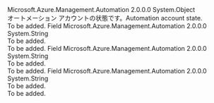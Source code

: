 <Type Name="AutomationAccountState" FullName="Microsoft.Azure.Management.Automation.Models.AutomationAccountState">
  <TypeSignature Language="C#" Value="public static class AutomationAccountState" />
  <TypeSignature Language="ILAsm" Value=".class public auto ansi abstract sealed beforefieldinit AutomationAccountState extends System.Object" />
  <TypeSignature Language="DocId" Value="T:Microsoft.Azure.Management.Automation.Models.AutomationAccountState" />
  <TypeSignature Language="VB.NET" Value="Public Class AutomationAccountState" />
  <TypeSignature Language="F#" Value="type AutomationAccountState = class" />
  <AssemblyInfo>
    <AssemblyName>Microsoft.Azure.Management.Automation</AssemblyName>
    <AssemblyVersion>2.0.0.0</AssemblyVersion>
  </AssemblyInfo>
  <Base>
    <BaseTypeName>System.Object</BaseTypeName>
  </Base>
  <Interfaces />
  <Docs>
    <summary>
            <span data-ttu-id="df605-101">オートメーション アカウントの状態です。</span><span class="sxs-lookup"><span data-stu-id="df605-101">Automation account state.</span></span>
            </summary>
    <remarks>To be added.</remarks>
  </Docs>
  <Members>
    <Member MemberName="Ok">
      <MemberSignature Language="C#" Value="public const string Ok;" />
      <MemberSignature Language="ILAsm" Value=".field public static literal string Ok" />
      <MemberSignature Language="DocId" Value="F:Microsoft.Azure.Management.Automation.Models.AutomationAccountState.Ok" />
      <MemberSignature Language="VB.NET" Value="Public Const Ok As String " />
      <MemberSignature Language="F#" Value="val mutable Ok : string" Usage="Microsoft.Azure.Management.Automation.Models.AutomationAccountState.Ok" />
      <MemberType>Field</MemberType>
      <AssemblyInfo>
        <AssemblyName>Microsoft.Azure.Management.Automation</AssemblyName>
        <AssemblyVersion>2.0.0.0</AssemblyVersion>
      </AssemblyInfo>
      <ReturnValue>
        <ReturnType>System.String</ReturnType>
      </ReturnValue>
      <Docs>
        <summary>To be added.</summary>
        <remarks>To be added.</remarks>
      </Docs>
    </Member>
    <Member MemberName="Suspended">
      <MemberSignature Language="C#" Value="public const string Suspended;" />
      <MemberSignature Language="ILAsm" Value=".field public static literal string Suspended" />
      <MemberSignature Language="DocId" Value="F:Microsoft.Azure.Management.Automation.Models.AutomationAccountState.Suspended" />
      <MemberSignature Language="VB.NET" Value="Public Const Suspended As String " />
      <MemberSignature Language="F#" Value="val mutable Suspended : string" Usage="Microsoft.Azure.Management.Automation.Models.AutomationAccountState.Suspended" />
      <MemberType>Field</MemberType>
      <AssemblyInfo>
        <AssemblyName>Microsoft.Azure.Management.Automation</AssemblyName>
        <AssemblyVersion>2.0.0.0</AssemblyVersion>
      </AssemblyInfo>
      <ReturnValue>
        <ReturnType>System.String</ReturnType>
      </ReturnValue>
      <Docs>
        <summary>To be added.</summary>
        <remarks>To be added.</remarks>
      </Docs>
    </Member>
    <Member MemberName="Unavailable">
      <MemberSignature Language="C#" Value="public const string Unavailable;" />
      <MemberSignature Language="ILAsm" Value=".field public static literal string Unavailable" />
      <MemberSignature Language="DocId" Value="F:Microsoft.Azure.Management.Automation.Models.AutomationAccountState.Unavailable" />
      <MemberSignature Language="VB.NET" Value="Public Const Unavailable As String " />
      <MemberSignature Language="F#" Value="val mutable Unavailable : string" Usage="Microsoft.Azure.Management.Automation.Models.AutomationAccountState.Unavailable" />
      <MemberType>Field</MemberType>
      <AssemblyInfo>
        <AssemblyName>Microsoft.Azure.Management.Automation</AssemblyName>
        <AssemblyVersion>2.0.0.0</AssemblyVersion>
      </AssemblyInfo>
      <ReturnValue>
        <ReturnType>System.String</ReturnType>
      </ReturnValue>
      <Docs>
        <summary>To be added.</summary>
        <remarks>To be added.</remarks>
      </Docs>
    </Member>
  </Members>
</Type>